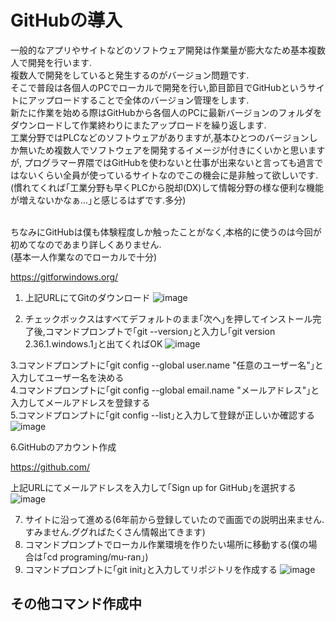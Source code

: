 # GitHubの導入
一般的なアプリやサイトなどのソフトウェア開発は作業量が膨大なため基本複数人で開発を行います.<br>
複数人で開発をしていると発生するのがバージョン問題です.<br>
そこで普段は各個人のPCでローカルで開発を行い,節目節目でGitHubというサイトにアップロードすることで全体のバージョン管理をします.<br>
新たに作業を始める際はGitHubから各個人のPCに最新バージョンのフォルダをダウンロードして作業終わりにまたアップロードを繰り返します.<br>
工業分野ではPLCなどのソフトウェアがありますが,基本ひとつのバージョンしか無いため複数人でソフトウェアを開発するイメージが付きにくいかと思いますが,
プログラマー界隈ではGitHubを使わないと仕事が出来ないと言っても過言ではないくらい全員が使っているサイトなのでこの機会に是非触って欲しいです.<br>
(慣れてくれば｢工業分野も早くPLCから脱却(DX)して情報分野の様な便利な機能が増えないかなぁ...｣と感じるはずです.多分)<br><br>

ちなみにGitHubは僕も体験程度しか触ったことがなく,本格的に使うのは今回が初めてなのであまり詳しくありません.<br>
(基本一人作業なのでローカルで十分)<br>

https://gitforwindows.org/

1. 上記URLにてGitのダウンロード
![image](https://user-images.githubusercontent.com/20737362/173197630-e69d74dc-8233-44a1-a2b1-c384e892e5c8.png)

2. チェックボックスはすべてデフォルトのまま｢次へ｣を押してインストール完了後,コマンドプロンプトで｢git --version｣と入力し｢git version 2.36.1.windows.1｣と出てくればOK
![image](https://user-images.githubusercontent.com/20737362/173197715-bcc2d13d-1eae-4b2b-8ec5-6269bea1d71d.png)

3.コマンドプロンプトに｢git config --global user.name "任意のユーザー名"｣と入力してユーザー名を決める<br>
4.コマンドプロンプトに｢git config --global email.name "メールアドレス"｣と入力してメールアドレスを登録する<br>
5.コマンドプロンプトに｢git config --list｣と入力して登録が正しいか確認する
![image](https://user-images.githubusercontent.com/20737362/173197941-5b4831d5-540b-4d1b-bcda-f2f6728c21e7.png)

6.GitHubのアカウント作成<br>

https://github.com/

上記URLにてメールアドレスを入力して｢Sign up for GitHub｣を選択する
![image](https://user-images.githubusercontent.com/20737362/173198067-971cc0db-c67e-47be-97f7-94c569de52c7.png)

7. サイトに沿って進める(6年前から登録していたので画面での説明出来ません.すみません.ググればたくさん情報出てきます)<br>
8. コマンドプロンプトでローカル作業環境を作りたい場所に移動する(僕の場合は｢cd programing/mu-ran｣)<br>
9. コマンドプロンプトに｢git init｣と入力してリポジトリを作成する
![image](https://user-images.githubusercontent.com/20737362/173198517-7b8fa53f-3bdc-4df6-9444-e40b047a7ae8.png)

## その他コマンド作成中

